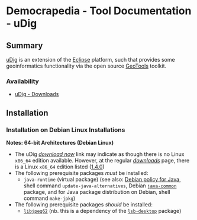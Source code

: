 Democrapedia - Tool Documentation - uDig
========================================

## Summary

[uDig][udig] is an extension of the [Eclipse][eclipse] platform, such
that provides some geoinformatics functionality via the open source
[GeoTools][geotools] toolkit.

### Availability

* [uDig - Downloads][udig-dl]

## Installation

### Installation on Debian Linux Installations

**Notes: 64-bit Architectures (Debian Linux)**

* The uDig _[download now][udig-dl-now]_ link may indicate as though
  there is no Linux `x86_64` edition available. However, at the regular
  _[downloads][udig-dl]_ page, there is a Linux `x86_64` edition
  listed ([1.4.0][udig-linux-x86-64-1.4.0])
* The following prerequisite packages _must_ be installed:
    * `java-runtime` (virtual package) (see also:
      [Debian policy for Java][debian-java-policy], shell command
      `update-java-alternatives`, Debian
      [`java-common`][deb-java-common] package, and
      for Java package distribution on Debian, shell command `make-jpkg`)
* The following prerequisite packages _should_ be installed:
    * [`libjpeg62`][deb-libjpeg62] (nb. this is a dependency of the
      [`lsb-desktop`][deb-lsb-desktop] package)

[udig]: http://udig.refractions.net/
[geotools]: http://geotools.org/
[eclipse]: http://www.eclipse.org/
[udig-dl-now]: http://udig.refractions.net/download/latest.php
[udig-dl]: http://udig.refractions.net/download/
[udig-linux-x86-64-1.4.0]: http://udig.refractions.net/files/downloads/udig-1.4.0.linux.gtk.x86_64.zip
[java-policy]: http://www.debian.org/doc/packaging-manuals/java-policy/
[debian-java-policy]: http://www.debian.org/doc/packaging-manuals/java-policy/
[deb-java-common]: http://packages.debian.org/java-common
[deb-libjpeg62]: http://packages.debian.org/libjpeg62
[deb-lsb-desktop]: http://packages.debian.org/lsb-desktop
